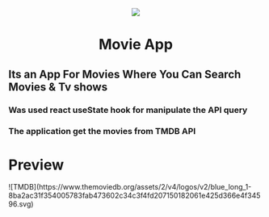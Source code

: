 <p align="center">
  <img src="https://logospng.org/download/react/logo-react-256.png" />
</p>

<h1 align="center">Movie App</h1>

## Its an App For Movies Where You Can Search Movies & Tv shows

### Was used react useState hook for manipulate the API query
### The application get the movies from TMDB API

<h1>Preview</h1>
![TMDB](https://www.themoviedb.org/assets/2/v4/logos/v2/blue_long_1-8ba2ac31f354005783fab473602c34c3f4fd207150182061e425d366e4f34596.svg)



